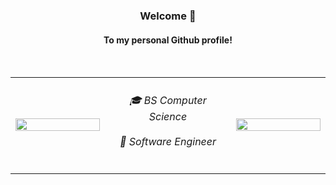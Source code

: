 <div align="center">
    <div align="center">
        <h3> Welcome 👋 </h3>
        <h4> To my personal Github profile! </h4>
    </div>
</div>
<br>

<table align="center">
  <tr>
    <td align="left" width="30%">
      <img src="https://github.com/user-attachments/assets/0258984e-49f9-4bd8-aa8f-196c571128b4" width="100%">
    </td>
    <td align="center" width="40%">
      <h6>🎓 BS Computer Science<br><br>💼 Software Engineer</h6>
    </td>
    <td align="right" width="30%">
      <img src="https://github.com/user-attachments/assets/0258984e-49f9-4bd8-aa8f-196c571128b4" width="100%">
    </td>
  </tr>
</table>
